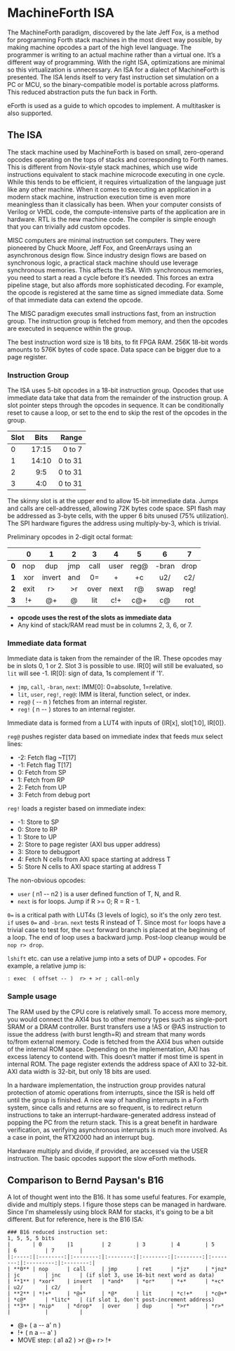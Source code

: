 # MachineForth ISA

The MachineForth paradigm, discovered by the late Jeff Fox, is a method for programming Forth stack machines in the most direct way possible, by making machine opcodes a part of the high level language. The programmer is writing to an actual machine rather than a virtual one. It’s a different way of programming. With the right ISA, optimizations are minimal so this virtualization is unnecessary. An ISA for a dialect of MachineForth is presented. The ISA lends itself to very fast instruction set simulation on a PC or MCU, so the binary-compatible model is portable across platforms. This reduced abstraction puts the fun back in Forth.

eForth is used as a guide to which opcodes to implement. A multitasker is also supported.

## The ISA

The stack machine used by MachineForth is based on small, zero-operand opcodes operating on the tops of stacks and corresponding to Forth names. This is different from Novix-style stack machines, which use wide instructions equivalent to stack machine microcode executing in one cycle. While this tends to be efficient, it requires virtualization of the language just like any other machine. When it comes to executing an application in a modern stack machine, instruction execution time is even more meaningless than it classically has been. When your computer consists of Verilog or VHDL code, the compute-intensive parts of the application are in hardware. RTL is the new machine code. The compiler is simple enough that you can trivially add custom opcodes.

MISC computers are minimal instruction set computers. They were pioneered by Chuck Moore, Jeff Fox, and GreenArrays using an asynchronous design flow. Since industry design flows are based on synchronous logic, a practical stack machine should use leverage synchronous memories. This affects the ISA. With synchronous memories, you need to start a read a cycle before it’s needed. This forces an extra pipeline stage, but also affords more sophisticated decoding. For example, the opcode is registered at the same time as signed immediate data. Some of that immediate data can extend the opcode.

The MISC paradigm executes small instructions fast, from an instruction group. The instruction group is fetched from memory, and then the opcodes are executed in sequence within the group.

The best instruction word size is 18 bits, to fit FPGA RAM. 256K 18-bit words amounts to 576K bytes of code space. Data space can be bigger due to a page register.

### Instruction Group

The ISA uses 5-bit opcodes in a 18-bit instruction group. Opcodes that use immediate data take that data from the remainder of the instruction group. A slot pointer steps through the opcodes in sequence. It can be conditionally reset to cause a loop, or set to the end to skip the rest of the opcodes in the group.

| Slot | Bits  | Range   |
| ---- |:-----:| -------:|
| 0    | 17:15 | 0 to 7  |
| 1    | 14:10 | 0 to 31 |
| 2    | 9:5   | 0 to 31 |
| 3    | 4:0   | 0 to 31 |

The skinny slot is at the upper end to allow 15-bit immediate data. Jumps and calls are cell-addressed, allowing 72K bytes code space. SPI flash may be addressed as 3-byte cells, with the upper 6 bits unused (75% utilization). The SPI hardware figures the address using multiply-by-3, which is trivial.

Preliminary opcodes in 2-digit octal format:

|       | 0        |1         | 2        | 3        | 4        | 5        | 6         | 7        |
|:-----:|:--------:|:--------:|:--------:|:--------:|:--------:|:--------:|:---------:|:--------:|
| **0** | nop      | dup      | jmp      | call     | user     | reg@     | -bran     | drop     |
| **1** | xor      | invert   | and      | 0=       | +        | +c       | u2/       | c2/      |
| **2** | exit     | r>       | >r       | over     | next     | r@       | swap      | reg!     |
| **3** | !+       | @+       | @        | lit      | c!+      | c@+      | c@        | rot      |

- **opcode uses the rest of the slots as immediate data**
- Any kind of stack/RAM read must be in columns 2, 3, 6, or 7.

### Immediate data format

Immediate data is taken from the remainder of the IR. These opcodes may be in slots 0, 1 or 2. Slot 3 is possible to use.
IR[0] will still be evaluated, so `lit` will see -1. IR[0]: sign of data, 1s complement if '1'.

- `jmp`, `call`, `-bran`, `next`:  IMM[0]: 0=absolute, 1=relative.
- `lit`, `user`, `reg!`, `reg@`:  IMM is literal, function select, or index.
- `reg@` ( -- n ) fetches from an internal register.
- `reg!` ( n -- ) stores to an internal register.

Immediate data is formed from a LUT4 with inputs of {IR[x], slot[1:0], IR[0]}.

`reg@` pushes register data based on immediate index that feeds mux select lines:

- -2: Fetch flag ~T[17]
- -1: Fetch flag T[17]
- 0: Fetch from SP
- 1: Fetch from RP
- 2: Fetch from UP
- 3: Fetch from debug port

`reg!` loads a register based on immediate index:

- -1: Store to SP
- 0: Store to RP
- 1: Store to UP
- 2: Store to page register (AXI bus upper address)
- 3: Store to debugport
- 4: Fetch N cells from AXI space starting at address T
- 5: Store N cells to AXI space starting at address T

The non-obvious opcodes:

- `user` ( n1 -- n2 ) is a user defined function of T, N, and R.
- `next` is for loops. Jump if R >= 0; R = R - 1.

`0=` is a critical path with LUT4s (3 levels of logic), so it's the only zero test. `if` uses `0=` and `-bran`.
`next` tests R instead of T. Since most `for` loops have a trivial case to test for, the `next` forward branch
is placed at the beginning of a loop. The end of loop uses a backward jump. Post-loop cleanup would be `nop r> drop`.

`lshift` etc. can use a relative jump into a sets of DUP + opcodes. For example, a relative jump is:

`: exec  ( offset -- )  r> + >r ; call-only`

### Sample usage

The RAM used by the CPU core is relatively small. To access more memory, you would connect the AXI4 bus to other memory types such as single-port SRAM or a DRAM controller. Burst transfers use a !AS or @AS instruction to issue the address (with burst length=R) and stream that many words to/from external memory. Code is fetched from the AXI4 bus when outside of the internal ROM space. Depending on the implementation, AXI has excess latency to contend with. This doesn’t matter if most time is spent in internal ROM. The page register extends the address space of AXI to 32-bit. AXI data width is 32-bit, but only 18 bits are used.

In a hardware implementation, the instruction group provides natural protection of atomic operations from interrupts, since the ISR is held off until the group is finished. A nice way of handling interrupts in a Forth system, since calls and returns are so frequent, is to redirect return instructions to take an interrupt-hardware-generated address instead of popping the PC from the return stack. This is a great benefit in hardware verification, as verifying asynchronous interrupts is much more involved. As a case in point, the RTX2000 had an interrupt bug.

Hardware multiply and divide, if provided, are accessed via the USER instruction. The basic opcodes support the slow eForth methods.

## Comparison to Bernd Paysan's B16

A lot of thought went into the B16. It has some useful features. For example, divide and multiply steps. I figure those steps can be managed in hardware. Since I'm shamelessly using block RAM for stacks, it's going to be a bit different. But for reference, here is the B16 ISA:

```
### B16 reduced instruction set:
1, 5, 5, 5 bits
|       | 0        |1         | 2        | 3        | 4        | 5        | 6         | 7        |
|:-----:|:--------:|:--------:|:--------:|:--------:|:--------:|:--------:|:---------:|:--------:|
| **0** | nop      | call     | jmp      | ret      | *jz*     | *jnz*    | jc        | jnc      | (if slot 3, use 16-bit next word as data)
| **1** | *xor*    | invert   | *and*    | *or*     | *+*      | *+c*     | u2/       | c2/      |
| **2** | *!+*     | *@+*     | *@*      | lit      | *c!+*    | *c@+*    | *c@*      | *litc*   | (if slot 1, don't post-increment address)
| **3** | *nip*    | *drop*   | over     | dup      | *>r*     | *r>*     |           |          |
```

- @+  ( a -- a' n )
- !+  ( n a -- a' )
- MOVE step:  ( a1 a2 ) >r @+ r> !+




